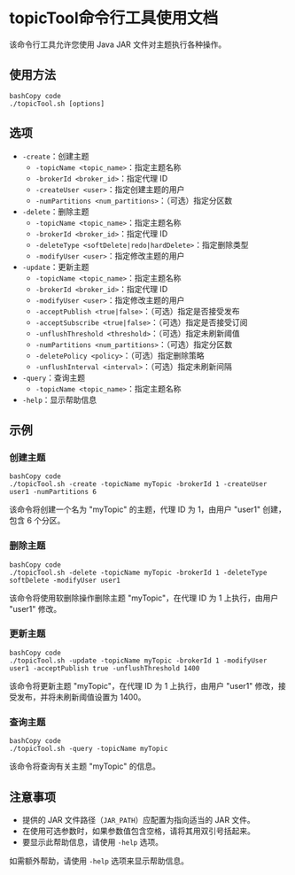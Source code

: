 # 			topicTool命令行工具使用文档

该命令行工具允许您使用 Java JAR 文件对主题执行各种操作。

## 使用方法

```
bashCopy code
./topicTool.sh [options]
```

## 选项

- `-create`：创建主题
  - `-topicName <topic_name>`：指定主题名称
  - `-brokerId <broker_id>`：指定代理 ID
  - `-createUser <user>`：指定创建主题的用户
  - `-numPartitions <num_partitions>`：（可选）指定分区数
- `-delete`：删除主题
  - `-topicName <topic_name>`：指定主题名称
  - `-brokerId <broker_id>`：指定代理 ID
  - `-deleteType <softDelete|redo|hardDelete>`：指定删除类型
  - `-modifyUser <user>`：指定修改主题的用户
- `-update`：更新主题
  - `-topicName <topic_name>`：指定主题名称
  - `-brokerId <broker_id>`：指定代理 ID
  - `-modifyUser <user>`：指定修改主题的用户
  - `-acceptPublish <true|false>`：（可选）指定是否接受发布
  - `-acceptSubscribe <true|false>`：（可选）指定是否接受订阅
  - `-unflushThreshold <threshold>`：（可选）指定未刷新阈值
  - `-numPartitions <num_partitions>`：（可选）指定分区数
  - `-deletePolicy <policy>`：（可选）指定删除策略
  - `-unflushInterval <interval>`：（可选）指定未刷新间隔
- `-query`：查询主题
  - `-topicName <topic_name>`：指定主题名称
- `-help`：显示帮助信息

## 示例

### 创建主题

```
bashCopy code
./topicTool.sh -create -topicName myTopic -brokerId 1 -createUser user1 -numPartitions 6
```

该命令将创建一个名为 "myTopic" 的主题，代理 ID 为 1，由用户 "user1" 创建，包含 6 个分区。

### 删除主题

```
bashCopy code
./topicTool.sh -delete -topicName myTopic -brokerId 1 -deleteType softDelete -modifyUser user1
```

该命令将使用软删除操作删除主题 "myTopic"，在代理 ID 为 1 上执行，由用户 "user1" 修改。

### 更新主题

```
bashCopy code
./topicTool.sh -update -topicName myTopic -brokerId 1 -modifyUser user1 -acceptPublish true -unflushThreshold 1400
```

该命令将更新主题 "myTopic"，在代理 ID 为 1 上执行，由用户 "user1" 修改，接受发布，并将未刷新阈值设置为 1400。

### 查询主题

```
bashCopy code
./topicTool.sh -query -topicName myTopic
```

该命令将查询有关主题 "myTopic" 的信息。

## 注意事项

- 提供的 JAR 文件路径（`JAR_PATH`）应配置为指向适当的 JAR 文件。
- 在使用可选参数时，如果参数值包含空格，请将其用双引号括起来。
- 要显示此帮助信息，请使用 `-help` 选项。

如需额外帮助，请使用 `-help` 选项来显示帮助信息。